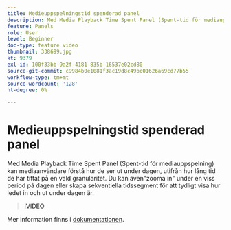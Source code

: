 ```yaml
---
title: Medieuppspelningstid spenderad panel
description: Med Media Playback Time Spent Panel (Spent-tid för mediauppspelning) kan mediaanvändare förstå hur de ser ut under dagen, utifrån hur lång tid de har tittat på en vald granularitet. Du kan även"zooma in" under en viss period på dagen eller skapa sekventiella tidssegment för att tydligt visa hur ledet in och ut under dagen är.
feature: Panels
role: User
level: Beginner
doc-type: feature video
thumbnail: 338699.jpg
kt: 9379
exl-id: 100f33bb-9a2f-4181-835b-16537e02cd80
source-git-commit: c9984b0e1081f3ac19d8c49bc01626a69cd77b55
workflow-type: tm+mt
source-wordcount: '128'
ht-degree: 0%

---
```


# Medieuppspelningstid spenderad panel

Med Media Playback Time Spent Panel (Spent-tid för mediauppspelning) kan mediaanvändare förstå hur de ser ut under dagen, utifrån hur lång tid de har tittat på en vald granularitet. Du kan även&quot;zooma in&quot; under en viss period på dagen eller skapa sekventiella tidssegment för att tydligt visa hur ledet in och ut under dagen är.

>[!VIDEO](https://video.tv.adobe.com/v/338699/?quality=12&learn=on)

Mer information finns i [dokumentationen](https://experienceleague.adobe.com/docs/media-analytics/using/media-reports/media-playback-time-spent.html).

